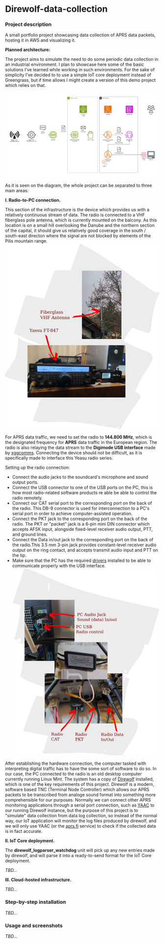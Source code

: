 # Direwolf-data-collection

### Project description
A small portfolio project showcasing data collection of APRS data packets, hosting it in AWS and visualizing it.

**Planned architecture:**

The project aims to simulate the need to do some periodic data collection in an industrial environment. I plan to showcase here some of the basic solutions I've learned while working in such environments. 
For the sake of simplicity I've decided to to use a simple IoT core deployment instead of Greengrass, but if time allows I might create a version of this demo project which relies on that. 

![info](https://raw.githubusercontent.com/ThomasFarmer/Direwolf-data-collection/refs/heads/main/doc/df-data-coll-archi.png)

As it is seen on the diagram, the whole project can be separated to three main areas:

**I. Radio-to-PC connection.**
 
This section of the infrastructure is the device which provides us with a relatively continuous stream of data. The radio is connected to a VHF fiberglass pole antenna, which is currently mounted on the balcony. As this location is on a small hill overlooking the Danube and the northern section of the capital, it should give us relatively good coverage in the south / south-east directon where the signal are not blocked by elements of the Pilis mountain range. 
![info](https://raw.githubusercontent.com/ThomasFarmer/Direwolf-data-collection/refs/heads/main/doc/radio-antenna.png)

For APRS data traffic, we need to set the radio to **144.800 MHz**, which is the designated frequency for **APRS** data traffic in the European region. The radio is also relaying 
the data stream to the **Digimode USB interface** made by [xggcomms](https://xggcomms.com/). Connecting the device should not be difficult, as it is specifically made to interface this Yeasu radio series. 

Setting up the radio connection:
- Connect the audio jacks to the soundcard's microphone and sound output ports.
- Connect the USB connector to one of the USB ports on the PC, this is how most radio-related software products re able be able to control the radio remotely.
- Connect our CAT serial port to the corresponding port on the back of the radio. This DB-9 connector is used for interconnection to a PC's serial port in order to achieve computer-assisted operation.  
- Connect the PKT jack to the corresponding port on the back of the radio. The PKT or "packet" jack is a 6-pin mini DIN connector which accepts AFSK input, alongside fixed-level receiver audio output, PTT, and ground lines.
- Connect the Data in/out jack to the corresponding port on the back of the radio.This 3.5 mm 3-pin jack provides constant-level receiver audio output on the ring contact, and accepts transmit audio input and PTT on the tip.
- Make sure that the PC has the required [drivers](https://ftdichip.com/drivers/d2xx-drivers/) installed to be able to communicate properly with the USB interface.
![info](https://raw.githubusercontent.com/ThomasFarmer/Direwolf-data-collection/refs/heads/main/doc/radio-conn.png)

After establishing the hardware connection, the computer tasked with interpreting digital traffic has to have the some sort of software to do so. In our case, the PC connected to the radio is an old desktop computer currently running Linux Mint. The system has a copy of [Direwolf](https://github.com/wb2osz/direwolf) installed, which is one of the key requirements of this project. Direwolf is a modern, software based TNC (Terminal Node Controller) which allows our APRS packets to be transcribed from analoge sound format into something more comprehensible for our purposes. 
Normally we can connect other APRS monitoring applications through a serial port connection, such as [YAAC](https://www.ka2ddo.org/ka2ddo/YAAC.html) to our running Direwolf instance, but the purpose of this project is to "simulate" data collection from data log collection, so instead of the normal way, our IoT application will monitor the log files produced by direwolf, and we will only use YAAC (or the [aprs.fi](www.aprs.fi) service) to check if the collected data is in fact accurate.



**II. IoT Core deployment.**

The **direwolf_logparser_watchdog** unit will pick up any new entries made by direwolf, and will parse it into a ready-to-send format for the IoT Core deployment.

*TBD...*

**III. Cloud-hosted infrastructure.**

*TBD...*

### Step-by-step installation

*TBD...*

### Usage and screenshots

*TBD...*
